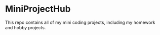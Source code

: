 # MiniProjectHub
This repo contains all of my mini coding projects, including my homework and hobby projects.
